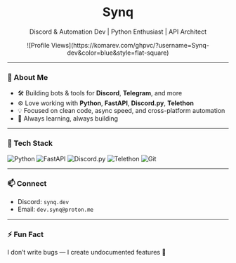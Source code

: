 <h1 align="center">Synq</h1>

<p align="center">
  Discord & Automation Dev | Python Enthusiast | API Architect
</p>

<p align="center">
  ![Profile Views](https://komarev.com/ghpvc/?username=Synq-dev&color=blue&style=flat-square)
</p>

---

### 👋 About Me
- 🛠️ Building bots & tools for **Discord**, **Telegram**, and more  
- ⚙️ Love working with **Python**, **FastAPI**, **Discord.py**, **Telethon**  
- 💡 Focused on clean code, async speed, and cross-platform automation  
- 🧠 Always learning, always building

---

### 🧰 Tech Stack
![Python](https://img.shields.io/badge/Python-3670A0?style=for-the-badge&logo=python&logoColor=ffdd54)
![FastAPI](https://img.shields.io/badge/FastAPI-005571?style=for-the-badge&logo=fastapi)
![Discord.py](https://img.shields.io/badge/Discord.py-7289DA?style=for-the-badge&logo=discord&logoColor=white)
![Telethon](https://img.shields.io/badge/Telethon-2CA5E0?style=for-the-badge&logo=telegram&logoColor=white)
![Git](https://img.shields.io/badge/Git-F05032?style=for-the-badge&logo=git&logoColor=white)

---

### 📫 Connect
- Discord: `synq.dev`
- Email: `dev.synq@proton.me`

---

### ⚡ Fun Fact
I don’t write bugs — I create undocumented features 🐛
